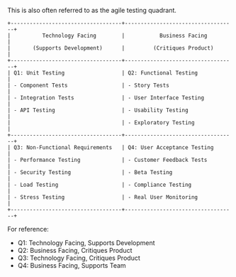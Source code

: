 This is also often referred to as the agile testing quadrant.

```
+-----------------------------------+-----------------------------------+
|          Technology Facing        |           Business Facing         |
|       (Supports Development)      |         (Critiques Product)       |
+-----------------------------------+-----------------------------------+
| Q1: Unit Testing                  | Q2: Functional Testing            |
| - Component Tests                 | - Story Tests                     |
| - Integration Tests               | - User Interface Testing          |
| - API Testing                     | - Usability Testing               |
|                                   | - Exploratory Testing             |
+-----------------------------------+-----------------------------------+
| Q3: Non-Functional Requirements   | Q4: User Acceptance Testing       |
| - Performance Testing             | - Customer Feedback Tests         |
| - Security Testing                | - Beta Testing                    |
| - Load Testing                    | - Compliance Testing              |
| - Stress Testing                  | - Real User Monitoring            |
+-----------------------------------+-----------------------------------+
```

For reference:
- Q1: Technology Facing, Supports Development
- Q2: Business Facing, Critiques Product
- Q3: Technology Facing, Critiques Product
- Q4: Business Facing, Supports Team
